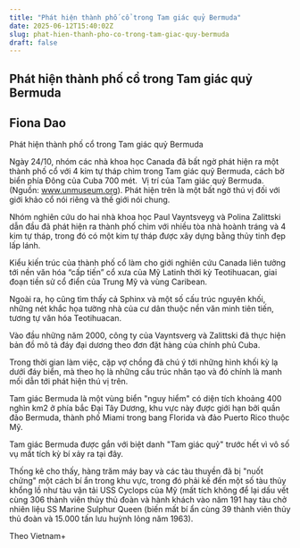 ```yaml
---
title: "Phát hiện thành phố cổ trong Tam giác quỷ Bermuda"
date: 2025-06-12T15:40:02Z
slug: phat-hien-thanh-pho-co-trong-tam-giac-quy-bermuda
draft: false
---
```


## Phát hiện thành phố cổ trong Tam giác quỷ Bermuda

## Fiona Dao

Phát hiện thành phố cổ trong Tam giác quỷ Bermuda​

 ​Ngày 24/10, nhóm các nhà khoa học Canada đã bất ngờ phát hiện ra một thành phố cổ với 4 kim tự tháp chìm trong Tam giác quỷ Bermuda, cách bờ biển phía Đông của Cuba 700 mét.
​
Vị trí của Tam giác quỷ Bermuda. (Nguồn: www.unmuseum.org).​
Phát hiện trên là một bất ngờ thú vị đối với giới khảo cổ nói riêng và thế giới nói chung.

Nhóm nghiên cứu do hai nhà khoa học Paul Vayntsveyg và Polina Zalittski dẫn đầu đã phát hiện ra thành phố chìm với nhiều tòa nhà hoành tráng và 4 kim tự tháp, trong đó có một kim tự tháp được xây dựng bằng thủy tinh đẹp lấp lánh.

Kiểu kiến trúc của thành phố cổ làm cho giới nghiên cứu Canada liên tưởng tới nền văn hóa “cấp tiến” cổ xưa của Mỹ Latinh thời kỳ Teotihuacan, giai đoạn tiền sử cổ điển của Trung Mỹ và vùng Caribean.

Ngoài ra, họ cũng tìm thấy cả Sphinx và một số cấu trúc nguyên khối, những nét khắc họa tường nhà của cư dân thuộc nền văn minh tiên tiến, tương tự văn hóa Teotihuacan.

Vào đầu những năm 2000, công ty của Vayntsverg và Zalittski đã thực hiện bản đồ mô tả đáy đại dương theo đơn đặt hàng của chính phủ Cuba.

Trong thời gian làm việc, cặp vợ chồng đã chú ý tới những hình khối kỳ lạ dưới đáy biển, mà theo họ là những cấu trúc nhân tạo và đó chính là manh mối dẫn tới phát hiện thú vị trên.

Tam giác Bermuda là một vùng biển "nguy hiểm" có diện tích khoảng 400 nghìn km2 ở phía bắc Đại Tây Dương, khu vực này được giới hạn bởi quần đảo Bermuda, thành phố Miami trong bang Florida và đảo Puerto Rico thuộc Mỹ.

Tam giác Bermuda được gắn với biệt danh "Tam giác quỷ" trước hết vì vô số vụ mất tích kỳ bí xảy ra tại đây.

Thống kê cho thấy, hàng trăm máy bay và các tàu thuyền đã bị "nuốt chửng" một cách bí ẩn trong khu vực, trong đó phải kế đến một số tàu thủy khổng lồ như tàu vận tải USS Cyclops của Mỹ (mất tích không để lại dấu vết cùng 306 thành viên thủy thủ đoàn và hành khách vào năm 191 hay tàu chở nhiên liệu SS Marine Sulphur Queen (biến mất bí ẩn cùng 39 thành viên thủy thủ đoàn và 15.000 tấn lưu huỳnh lỏng năm 1963).

Theo Vietnam+